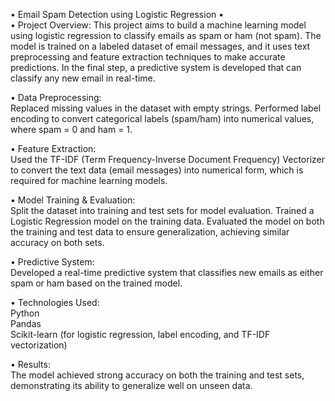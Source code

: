 • Email Spam Detection using Logistic Regression •     
• Project Overview:
This project aims to build a machine learning model using logistic regression to classify emails as spam or ham (not spam). The model is trained on a labeled dataset of email messages, and it uses text preprocessing and feature extraction techniques to make accurate predictions. In the final step, a predictive system is developed that can classify any new email in real-time.



• Data Preprocessing:  
Replaced missing values in the dataset with empty strings.
Performed label encoding to convert categorical labels (spam/ham) into numerical values, where spam = 0 and ham = 1.

• Feature Extraction:  
Used the TF-IDF (Term Frequency-Inverse Document Frequency) Vectorizer to convert the text data (email messages) into numerical form, which is required for machine learning models.


• Model Training & Evaluation:  
Split the dataset into training and test sets for model evaluation.
Trained a Logistic Regression model on the training data.
Evaluated the model on both the training and test data to ensure generalization, achieving similar accuracy on both sets.

• Predictive System:  
Developed a real-time predictive system that classifies new emails as either spam or ham based on the trained model.

• Technologies Used:    
Python   
Pandas  
Scikit-learn (for logistic regression, label encoding, and TF-IDF vectorization)  


• Results:  
The model achieved strong accuracy on both the training and test sets, demonstrating its ability to generalize well on unseen data.
